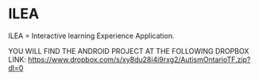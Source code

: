 # ILEA
ILEA = Interactive learning Experience Application.

YOU WILL FIND THE ANDROID PROJECT AT THE FOLLOWING DROPBOX LINK:
https://www.dropbox.com/s/xy8du28i4i9rxg2/AutismOntarioTF.zip?dl=0
